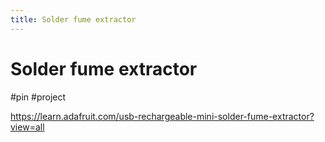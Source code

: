 ```yaml
---
title: Solder fume extractor 
---
```


# Solder fume extractor 

#pin #project

https://learn.adafruit.com/usb-rechargeable-mini-solder-fume-extractor?view=all